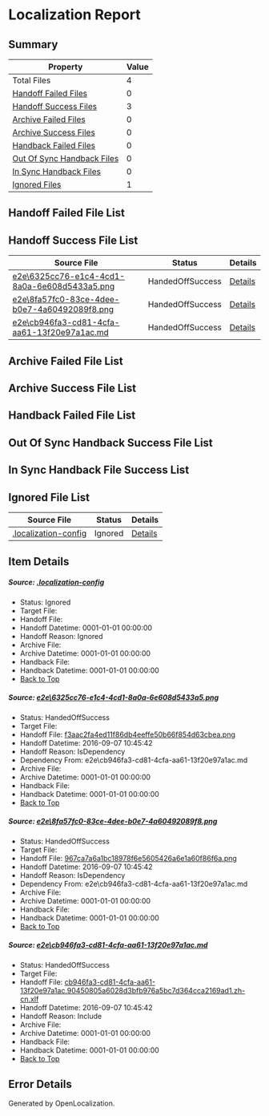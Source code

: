# <a name='report-top'></a> Localization Report

## Summary
 Property | Value 
 -------- | ----- 
 Total Files | 4
[ Handoff Failed Files ](#handoff-failed-list)| 0
[ Handoff Success Files ](#handoff-success-list)| 3
[ Archive Failed Files ](#archive-failed-list)| 0
[ Archive Success Files ](#archive-success-list)| 0
[ Handback Failed Files ](#handback-failed-list)| 0
[ Out Of Sync Handback Files ](#outofsync-handback-success-list)| 0
[ In Sync Handback Files ](#insync-handback-success-list)| 0
[ Ignored Files ](#ignored-list)| 1

## <a name='handoff-failed-list'></a> Handoff Failed File List

## <a name='handoff-success-list'></a> Handoff Success File List
 Source File | Status | Details 
 ----------- | ------ | ------- 
 [e2e\6325cc76-e1c4-4cd1-8a0a-6e608d5433a5.png](https://github.com/OpenLocalizationTestOrg/ol-test0/blob/13347d93a093c9077a534772bce33b19ba76bea9/e2e/6325cc76-e1c4-4cd1-8a0a-6e608d5433a5.png) | HandedOffSuccess | [Details](#f3aac2fa4ed11f86db4eeffe50b66f854d63cbea1)
 [e2e\8fa57fc0-83ce-4dee-b0e7-4a60492089f8.png](https://github.com/OpenLocalizationTestOrg/ol-test0/blob/13347d93a093c9077a534772bce33b19ba76bea9/e2e/8fa57fc0-83ce-4dee-b0e7-4a60492089f8.png) | HandedOffSuccess | [Details](#967ca7a6a1bc18978f6e5605426a6e1a60f86f6a2)
 [e2e\cb946fa3-cd81-4cfa-aa61-13f20e97a1ac.md](https://github.com/OpenLocalizationTestOrg/ol-test0/blob/13347d93a093c9077a534772bce33b19ba76bea9/e2e/cb946fa3-cd81-4cfa-aa61-13f20e97a1ac.md) | HandedOffSuccess | [Details](#ca55baccbe582ca008349fc70b1d8e3addd410693)

## <a name='archive-failed-list'></a> Archive Failed File List

## <a name='archive-success-list'></a> Archive Success File List

## <a name='handback-failed-list'></a> Handback Failed File List

## <a name='outofsync-handback-success-list'></a> Out Of Sync Handback Success File List

## <a name='insync-handback-success-list'></a> In Sync Handback File Success List

## <a name='ignored-list'></a> Ignored File List
 Source File | Status | Details 
 ----------- | ------ | ------- 
 [.localization-config](https://github.com/OpenLocalizationTestOrg/ol-test0/blob/13347d93a093c9077a534772bce33b19ba76bea9/.localization-config) | Ignored | [Details](#3d4f252ac210baf56311d7e97dcc2db10974dbd20)

## Item Details
##### <a name='3d4f252ac210baf56311d7e97dcc2db10974dbd20'></a> Source: [.localization-config](https://github.com/OpenLocalizationTestOrg/ol-test0/blob/13347d93a093c9077a534772bce33b19ba76bea9/.localization-config)
* Status: Ignored
* Target File: 
* Handoff File: 
* Handoff Datetime: 0001-01-01 00:00:00
* Handoff Reason: Ignored
* Archive File: 
* Archive Datetime: 0001-01-01 00:00:00
* Handback File: 
* Handback Datetime: 0001-01-01 00:00:00
* [Back to Top](#report-top)

##### <a name='f3aac2fa4ed11f86db4eeffe50b66f854d63cbea1'></a> Source: [e2e\6325cc76-e1c4-4cd1-8a0a-6e608d5433a5.png](https://github.com/OpenLocalizationTestOrg/ol-test0/blob/13347d93a093c9077a534772bce33b19ba76bea9/e2e/6325cc76-e1c4-4cd1-8a0a-6e608d5433a5.png)
* Status: HandedOffSuccess
* Target File: 
* Handoff File: [f3aac2fa4ed11f86db4eeffe50b66f854d63cbea.png](https://github.com/OpenLocalizationTestOrg/ol-test0-handoff/blob/4631b350f5fdd550d9b367a3e51190ef434ead9f/ol-handoff/OpenLocalizationTestOrg/ol-test0-zhcn/ci/ht/f3aac2fa4ed11f86db4eeffe50b66f854d63cbea.png)
* Handoff Datetime: 2016-09-07 10:45:42
* Handoff Reason: IsDependency
* Dependency From: e2e\cb946fa3-cd81-4cfa-aa61-13f20e97a1ac.md
* Archive File: 
* Archive Datetime: 0001-01-01 00:00:00
* Handback File: 
* Handback Datetime: 0001-01-01 00:00:00
* [Back to Top](#report-top)

##### <a name='967ca7a6a1bc18978f6e5605426a6e1a60f86f6a2'></a> Source: [e2e\8fa57fc0-83ce-4dee-b0e7-4a60492089f8.png](https://github.com/OpenLocalizationTestOrg/ol-test0/blob/13347d93a093c9077a534772bce33b19ba76bea9/e2e/8fa57fc0-83ce-4dee-b0e7-4a60492089f8.png)
* Status: HandedOffSuccess
* Target File: 
* Handoff File: [967ca7a6a1bc18978f6e5605426a6e1a60f86f6a.png](https://github.com/OpenLocalizationTestOrg/ol-test0-handoff/blob/4631b350f5fdd550d9b367a3e51190ef434ead9f/ol-handoff/OpenLocalizationTestOrg/ol-test0-zhcn/ci/ht/967ca7a6a1bc18978f6e5605426a6e1a60f86f6a.png)
* Handoff Datetime: 2016-09-07 10:45:42
* Handoff Reason: IsDependency
* Dependency From: e2e\cb946fa3-cd81-4cfa-aa61-13f20e97a1ac.md
* Archive File: 
* Archive Datetime: 0001-01-01 00:00:00
* Handback File: 
* Handback Datetime: 0001-01-01 00:00:00
* [Back to Top](#report-top)

##### <a name='ca55baccbe582ca008349fc70b1d8e3addd410693'></a> Source: [e2e\cb946fa3-cd81-4cfa-aa61-13f20e97a1ac.md](https://github.com/OpenLocalizationTestOrg/ol-test0/blob/13347d93a093c9077a534772bce33b19ba76bea9/e2e/cb946fa3-cd81-4cfa-aa61-13f20e97a1ac.md)
* Status: HandedOffSuccess
* Target File: 
* Handoff File: [cb946fa3-cd81-4cfa-aa61-13f20e97a1ac.90450805a6028d3bfb976a5bc7d364cca2169ad1.zh-cn.xlf](https://github.com/OpenLocalizationTestOrg/ol-test0-handoff/blob/4631b350f5fdd550d9b367a3e51190ef434ead9f/ol-handoff/OpenLocalizationTestOrg/ol-test0-zhcn/ci/ht/cb946fa3-cd81-4cfa-aa61-13f20e97a1ac.90450805a6028d3bfb976a5bc7d364cca2169ad1.zh-cn.xlf)
* Handoff Datetime: 2016-09-07 10:45:42
* Handoff Reason: Include
* Archive File: 
* Archive Datetime: 0001-01-01 00:00:00
* Handback File: 
* Handback Datetime: 0001-01-01 00:00:00
* [Back to Top](#report-top)


## Error Details

Generated by OpenLocalization.

